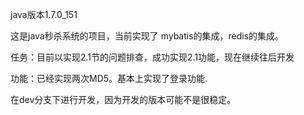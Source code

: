 java版本1.7.0_151

这是java秒杀系统的项目，当前实现了
mybatis的集成，redis的集成。

任务：目前以实现2.1节的问题排查，成功实现2.1功能，现在继续往后开发

功能：已经实现两次MD5。基本上实现了登录功能.

在dev分支下进行开发，因为开发的版本可能不是很稳定。
